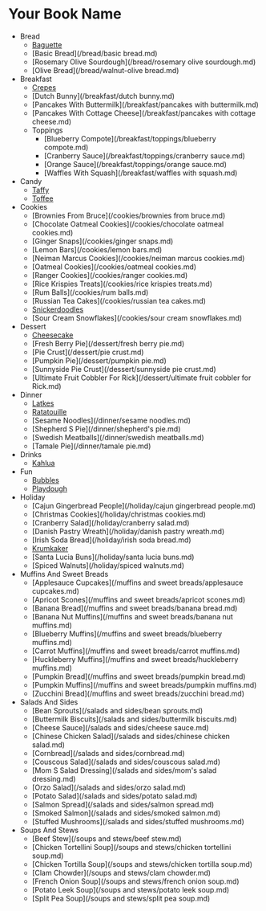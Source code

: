 # Your Book Name

- Bread
    * [Baguette](/bread/baguette.md)
    * [Basic Bread](/bread/basic bread.md)
    * [Rosemary Olive Sourdough](/bread/rosemary olive sourdough.md)
    * [Olive Bread](/bread/walnut-olive bread.md)
- Breakfast
    * [Crepes](/breakfast/crepes.md)
    * [Dutch Bunny](/breakfast/dutch bunny.md)
    * [Pancakes With Buttermilk](/breakfast/pancakes with buttermilk.md)
    * [Pancakes With Cottage Cheese](/breakfast/pancakes with cottage cheese.md)
  - Toppings
      * [Blueberry Compote](/breakfast/toppings/blueberry compote.md)
      * [Cranberry Sauce](/breakfast/toppings/cranberry sauce.md)
      * [Orange Sauce](/breakfast/toppings/orange sauce.md)
    * [Waffles With Squash](/breakfast/waffles with squash.md)
- Candy
    * [Taffy](/candy/taffy.md)
    * [Toffee](/candy/toffee.md)
- Cookies
    * [Brownies From Bruce](/cookies/brownies from bruce.md)
    * [Chocolate Oatmeal Cookies](/cookies/chocolate oatmeal cookies.md)
    * [Ginger Snaps](/cookies/ginger snaps.md)
    * [Lemon Bars](/cookies/lemon bars.md)
    * [Neiman Marcus Cookies](/cookies/neiman marcus cookies.md)
    * [Oatmeal Cookies](/cookies/oatmeal cookies.md)
    * [Ranger Cookies](/cookies/ranger cookies.md)
    * [Rice Krispies Treats](/cookies/rice krispies treats.md)
    * [Rum Balls](/cookies/rum balls.md)
    * [Russian Tea Cakes](/cookies/russian tea cakes.md)
    * [Snickerdoodles](/cookies/snickerdoodles.md)
    * [Sour Cream Snowflakes](/cookies/sour cream snowflakes.md)
- Dessert
    * [Cheesecake](/dessert/cheesecake.md)
    * [Fresh Berry Pie](/dessert/fresh berry pie.md)
    * [Pie Crust](/dessert/pie crust.md)
    * [Pumpkin Pie](/dessert/pumpkin pie.md)
    * [Sunnyside Pie Crust](/dessert/sunnyside pie crust.md)
    * [Ultimate Fruit Cobbler For Rick](/dessert/ultimate fruit cobbler for Rick.md)
- Dinner
    * [Latkes](/dinner/latkes.md)
    * [Ratatouille](/dinner/ratatouille.md)
    * [Sesame Noodles](/dinner/sesame noodles.md)
    * [Shepherd S Pie](/dinner/shepherd's pie.md)
    * [Swedish Meatballs](/dinner/swedish meatballs.md)
    * [Tamale Pie](/dinner/tamale pie.md)
- Drinks
    * [Kahlua](/drinks/kahlua.md)
- Fun
    * [Bubbles](/fun/bubbles.md)
    * [Playdough](/fun/playdough.md)
- Holiday
    * [Cajun Gingerbread People](/holiday/cajun gingerbread people.md)
    * [Christmas Cookies](/holiday/christmas cookies.md)
    * [Cranberry Salad](/holiday/cranberry salad.md)
    * [Danish Pastry Wreath](/holiday/danish pastry wreath.md)
    * [Irish Soda Bread](/holiday/irish soda bread.md)
    * [Krumkaker](/holiday/krumkaker.md)
    * [Santa Lucia Buns](/holiday/santa lucia buns.md)
    * [Spiced Walnuts](/holiday/spiced walnuts.md)
- Muffins And Sweet Breads
    * [Applesauce Cupcakes](/muffins and sweet breads/applesauce cupcakes.md)
    * [Apricot Scones](/muffins and sweet breads/apricot scones.md)
    * [Banana Bread](/muffins and sweet breads/banana bread.md)
    * [Banana Nut Muffins](/muffins and sweet breads/banana nut muffins.md)
    * [Blueberry Muffins](/muffins and sweet breads/blueberry muffins.md)
    * [Carrot Muffins](/muffins and sweet breads/carrot muffins.md)
    * [Huckleberry Muffins](/muffins and sweet breads/huckleberry muffins.md)
    * [Pumpkin Bread](/muffins and sweet breads/pumpkin bread.md)
    * [Pumpkin Muffins](/muffins and sweet breads/pumpkin muffins.md)
    * [Zucchini Bread](/muffins and sweet breads/zucchini bread.md)
- Salads And Sides
    * [Bean Sprouts](/salads and sides/bean sprouts.md)
    * [Buttermilk Biscuits](/salads and sides/buttermilk biscuits.md)
    * [Cheese Sauce](/salads and sides/cheese sauce.md)
    * [Chinese Chicken Salad](/salads and sides/chinese chicken salad.md)
    * [Cornbread](/salads and sides/cornbread.md)
    * [Couscous Salad](/salads and sides/couscous salad.md)
    * [Mom S Salad Dressing](/salads and sides/mom's salad dressing.md)
    * [Orzo Salad](/salads and sides/orzo salad.md)
    * [Potato Salad](/salads and sides/potato salad.md)
    * [Salmon Spread](/salads and sides/salmon spread.md)
    * [Smoked Salmon](/salads and sides/smoked salmon.md)
    * [Stuffed Mushrooms](/salads and sides/stuffed mushrooms.md)
- Soups And Stews
    * [Beef Stew](/soups and stews/beef stew.md)
    * [Chicken Tortellini Soup](/soups and stews/chicken tortellini soup.md)
    * [Chicken Tortilla Soup](/soups and stews/chicken tortilla soup.md)
    * [Clam Chowder](/soups and stews/clam chowder.md)
    * [French Onion Soup](/soups and stews/french onion soup.md)
    * [Potato Leek Soup](/soups and stews/potato leek soup.md)
    * [Split Pea Soup](/soups and stews/split pea soup.md)
